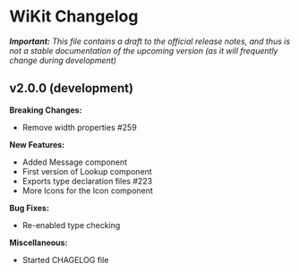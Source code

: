 # WiKit Changelog

_**Important:** This file contains a draft to the official release notes, and thus is not a stable documentation of the upcoming version (as it will frequently change during development)_

## v2.0.0 (development)

**Breaking Changes:**
- Remove width properties #259 

**New Features:**
- Added Message component
- First version of Lookup component
- Exports type declaration files #223
- More Icons for the Icon component

**Bug Fixes:**
- Re-enabled type checking

**Miscellaneous:**
- Started CHAGELOG file
